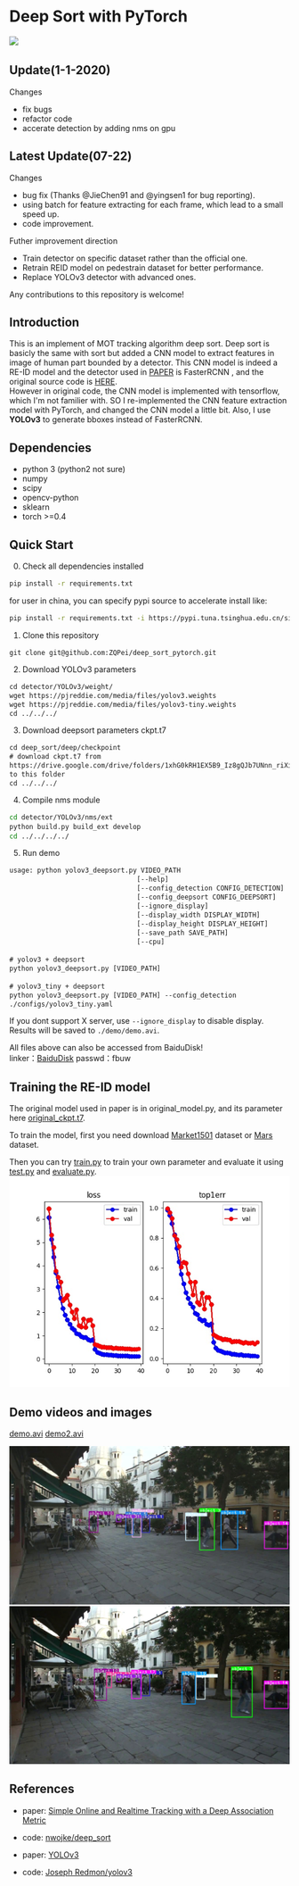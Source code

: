 # Deep Sort with PyTorch

![](demo/demo.gif)

## Update(1-1-2020)
Changes
- fix bugs
- refactor code
- accerate detection by adding nms on gpu

## Latest Update(07-22)
Changes
- bug fix (Thanks @JieChen91 and @yingsen1 for bug reporting).  
- using batch for feature extracting for each frame, which lead to a small speed up.  
- code improvement.

Futher improvement direction  
- Train detector on specific dataset rather than the official one.
- Retrain REID model on pedestrain dataset for better performance.
- Replace YOLOv3 detector with advanced ones.

Any contributions to this repository is welcome!


## Introduction
This is an implement of MOT tracking algorithm deep sort. Deep sort is basicly the same with sort but added a CNN model to extract features in image of human part bounded by a detector. This CNN model is indeed a RE-ID model and the detector used in [PAPER](https://arxiv.org/abs/1703.07402) is FasterRCNN , and the original source code is [HERE](https://github.com/nwojke/deep_sort).  
However in original code, the CNN model is implemented with tensorflow, which I'm not familier with. SO I re-implemented the CNN feature extraction model with PyTorch, and changed the CNN model a little bit. Also, I use **YOLOv3** to generate bboxes instead of FasterRCNN.

## Dependencies
- python 3 (python2 not sure)
- numpy
- scipy
- opencv-python
- sklearn
- torch >=0.4

## Quick Start
0. Check all dependencies installed
```bash
pip install -r requirements.txt
```
for user in china, you can specify pypi source to accelerate install like:
```bash
pip install -r requirements.txt -i https://pypi.tuna.tsinghua.edu.cn/simple 
```

1. Clone this repository
```
git clone git@github.com:ZQPei/deep_sort_pytorch.git
```

2. Download YOLOv3 parameters
```
cd detector/YOLOv3/weight/
wget https://pjreddie.com/media/files/yolov3.weights
wget https://pjreddie.com/media/files/yolov3-tiny.weights
cd ../../../
```

3. Download deepsort parameters ckpt.t7
```
cd deep_sort/deep/checkpoint
# download ckpt.t7 from 
https://drive.google.com/drive/folders/1xhG0kRH1EX5B9_Iz8gQJb7UNnn_riXi6 to this folder
cd ../../../
```  

4. Compile nms module
```bash
cd detector/YOLOv3/nms/ext
python build.py build_ext develop
cd ../../../../
```

5. Run demo
```
usage: python yolov3_deepsort.py VIDEO_PATH
                                [--help] 
                                [--config_detection CONFIG_DETECTION]
                                [--config_deepsort CONFIG_DEEPSORT]
                                [--ignore_display]
                                [--display_width DISPLAY_WIDTH]
                                [--display_height DISPLAY_HEIGHT]
                                [--save_path SAVE_PATH]          
                                [--cpu]          

# yolov3 + deepsort
python yolov3_deepsort.py [VIDEO_PATH]

# yolov3_tiny + deepsort
python yolov3_deepsort.py [VIDEO_PATH] --config_detection ./configs/yolov3_tiny.yaml
```
If you dont support X server, use `--ignore_display` to disable display.
Results will be saved to `./demo/demo.avi`.

All files above can also be accessed from BaiduDisk!  
linker：[BaiduDisk](https://pan.baidu.com/s/1YJ1iPpdFTlUyLFoonYvozg)
passwd：fbuw

## Training the RE-ID model
The original model used in paper is in original_model.py, and its parameter here [original_ckpt.t7](https://drive.google.com/drive/folders/1xhG0kRH1EX5B9_Iz8gQJb7UNnn_riXi6).  

To train the model, first you need download [Market1501](http://www.liangzheng.org/Project/project_reid.html) dataset or [Mars](http://www.liangzheng.com.cn/Project/project_mars.html) dataset.  

Then you can try [train.py](deep_sort/deep/train.py) to train your own parameter and evaluate it using [test.py](deep_sort/deep/test.py) and [evaluate.py](deep_sort/deep/evalute.py).
![train.jpg](deep_sort/deep/train.jpg)

## Demo videos and images
[demo.avi](https://drive.google.com/drive/folders/1xhG0kRH1EX5B9_Iz8gQJb7UNnn_riXi6)
[demo2.avi](https://drive.google.com/drive/folders/1xhG0kRH1EX5B9_Iz8gQJb7UNnn_riXi6)

![1.jpg](demo/1.jpg)
![2.jpg](demo/2.jpg)


## References
- paper: [Simple Online and Realtime Tracking with a Deep Association Metric](https://arxiv.org/abs/1703.07402)

- code: [nwojke/deep_sort](https://github.com/nwojke/deep_sort)

- paper: [YOLOv3](https://pjreddie.com/media/files/papers/YOLOv3.pdf)

- code: [Joseph Redmon/yolov3](https://pjreddie.com/darknet/yolo/)



